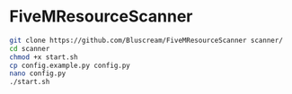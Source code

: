 # FiveMResourceScanner

```bash
git clone https://github.com/Bluscream/FiveMResourceScanner scanner/
cd scanner
chmod +x start.sh
cp config.example.py config.py
nano config.py
./start.sh
```
